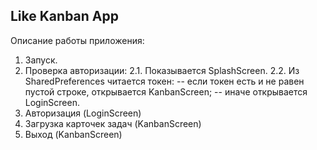 ## Like Kanban App

Описание работы приложения:
1. Запуск.
2. Проверка авторизации:
2.1. Показывается SplashScreen.
2.2. Из SharedPreferences читается токен:
-- если токен есть и не равен пустой строке, открывается KanbanScreen;
-- иначе открывается LoginScreen.
3. Авторизация (LoginScreen)
4. Загрузка карточек задач (KanbanScreen)
5. Выход (KanbanScreen)
